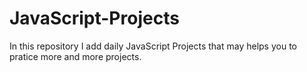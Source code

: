 # JavaScript-Projects
In this repository I add daily JavaScript Projects that may helps you to pratice more and more projects.
